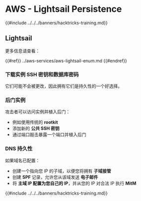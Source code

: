 # AWS - Lightsail Persistence

{{#include ../../../banners/hacktricks-training.md}}

## Lightsail

更多信息请查看：

{{#ref}}
../aws-services/aws-lightsail-enum.md
{{#endref}}

### 下载实例 SSH 密钥和数据库密码

它们可能不会被更改，因此拥有它们是持久性的一个好选择。

### 后门实例

攻击者可以访问实例并植入后门：

- 例如使用传统的 **rootkit**
- 添加新的 **公共 SSH 密钥**
- 通过端口敲击暴露一个端口并植入后门

### DNS 持久性

如果域名已配置：

- 创建一个指向您 IP 的子域，以便您将拥有 **子域接管**
- 创建 **SPF** 记录，允许您从该域发送 **电子邮件**
- 将 **主域 IP 配置为您自己的 IP**，并从您的 IP 对合法 IP 执行 **MitM** 

{{#include ../../../banners/hacktricks-training.md}}
